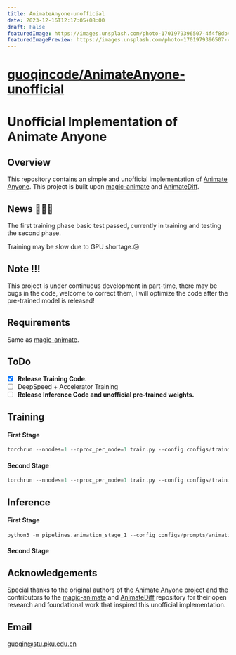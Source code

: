 ```yaml
---
title: AnimateAnyone-unofficial
date: 2023-12-16T12:17:05+08:00
draft: False
featuredImage: https://images.unsplash.com/photo-1701979396507-4f4f8db40269?ixid=M3w0NjAwMjJ8MHwxfHJhbmRvbXx8fHx8fHx8fDE3MDI3MDAxMjR8&ixlib=rb-4.0.3
featuredImagePreview: https://images.unsplash.com/photo-1701979396507-4f4f8db40269?ixid=M3w0NjAwMjJ8MHwxfHJhbmRvbXx8fHx8fHx8fDE3MDI3MDAxMjR8&ixlib=rb-4.0.3
---
```


# [guoqincode/AnimateAnyone-unofficial](https://github.com/guoqincode/AnimateAnyone-unofficial)

# Unofficial Implementation of Animate Anyone

## Overview
This repository contains an simple and unofficial implementation of [Animate Anyone](https://humanaigc.github.io/animate-anyone/). This project is built upon [magic-animate](https://github.com/magic-research/magic-animate/tree/main) and [AnimateDiff](https://github.com/guoyww/AnimateDiff).

## News 🤗🤗🤗
The first training phase basic test passed, currently in training and testing the second phase.

Training may be slow due to GPU shortage.😢

## Note !!!
This project is under continuous development in part-time, there may be bugs in the code, welcome to correct them, I will optimize the code after the pre-trained model is released!

## Requirements
Same as [magic-animate](https://github.com/magic-research/magic-animate/tree/main).

## ToDo
- [x] **Release Training Code.**
- [ ] DeepSpeed + Accelerator Training
- [ ] **Release Inference Code and unofficial pre-trained weights.**

## Training

#### First Stage

```python
torchrun --nnodes=1 --nproc_per_node=1 train.py --config configs/training/train_stage_1.yaml
```

#### Second Stage

```python
torchrun --nnodes=1 --nproc_per_node=1 train.py --config configs/training/train_stage_2.yaml
```

## Inference

#### First Stage

```python
python3 -m pipelines.animation_stage_1 --config configs/prompts/animation_stage_1.yaml
```

#### Second Stage

## Acknowledgements
Special thanks to the original authors of the [Animate Anyone](https://humanaigc.github.io/animate-anyone/) project and the contributors to the [magic-animate](https://github.com/magic-research/magic-animate/tree/main) and [AnimateDiff](https://github.com/guoyww/AnimateDiff) repository for their open research and foundational work that inspired this unofficial implementation.

## Email
guoqin@stu.pku.edu.cn
